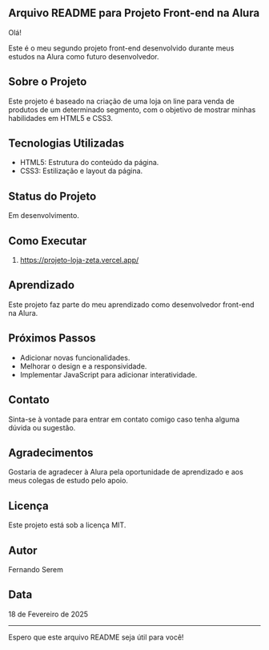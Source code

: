 ## Arquivo README para Projeto Front-end na Alura

Olá! 

Este é o meu segundo projeto front-end desenvolvido durante meus estudos na Alura como futuro desenvolvedor. 

## Sobre o Projeto

Este projeto é baseado na criação de uma loja on line para venda de produtos de um determinado segmento, com o objetivo de mostrar minhas habilidades em HTML5 e CSS3. 

## Tecnologias Utilizadas

* HTML5: Estrutura do conteúdo da página.
* CSS3: Estilização e layout da página.

## Status do Projeto

Em desenvolvimento. 

## Como Executar

1. https://projeto-loja-zeta.vercel.app/

## Aprendizado

Este projeto faz parte do meu aprendizado como desenvolvedor front-end na Alura. 

## Próximos Passos

* Adicionar novas funcionalidades.
* Melhorar o design e a responsividade.
* Implementar JavaScript para adicionar interatividade.

## Contato

Sinta-se à vontade para entrar em contato comigo caso tenha alguma dúvida ou sugestão. 

## Agradecimentos

Gostaria de agradecer à Alura pela oportunidade de aprendizado e aos meus colegas de estudo pelo apoio. 

## Licença

Este projeto está sob a licença MIT. 

## Autor

Fernando Serem

## Data

18 de Fevereiro de 2025

---

Espero que este arquivo README seja útil para você!
